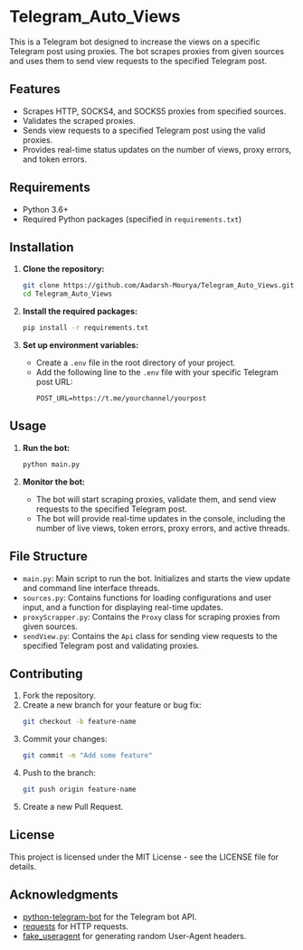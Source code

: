 # Telegram_Auto_Views

This is a Telegram bot designed to increase the views on a specific Telegram post using proxies. The bot scrapes proxies from given sources and uses them to send view requests to the specified Telegram post.

## Features
- Scrapes HTTP, SOCKS4, and SOCKS5 proxies from specified sources.
- Validates the scraped proxies.
- Sends view requests to a specified Telegram post using the valid proxies.
- Provides real-time status updates on the number of views, proxy errors, and token errors.

## Requirements
- Python 3.6+
- Required Python packages (specified in `requirements.txt`)

## Installation

1. **Clone the repository:**
    ```bash
    git clone https://github.com/Aadarsh-Mourya/Telegram_Auto_Views.git
    cd Telegram_Auto_Views
    ```

2. **Install the required packages:**
    ```bash
    pip install -r requirements.txt
    ```

3. **Set up environment variables:**
    - Create a `.env` file in the root directory of your project.
    - Add the following line to the `.env` file with your specific Telegram post URL:
      ```env
      POST_URL=https://t.me/yourchannel/yourpost
      ```

## Usage

1. **Run the bot:**
    ```bash
    python main.py
    ```

2. **Monitor the bot:**
    - The bot will start scraping proxies, validate them, and send view requests to the specified Telegram post.
    - The bot will provide real-time updates in the console, including the number of live views, token errors, proxy errors, and active threads.

## File Structure

- `main.py`: Main script to run the bot. Initializes and starts the view update and command line interface threads.
- `sources.py`: Contains functions for loading configurations and user input, and a function for displaying real-time updates.
- `proxyScrapper.py`: Contains the `Proxy` class for scraping proxies from given sources.
- `sendView.py`: Contains the `Api` class for sending view requests to the specified Telegram post and validating proxies.

## Contributing

1. Fork the repository.
2. Create a new branch for your feature or bug fix:
    ```bash
    git checkout -b feature-name
    ```
3. Commit your changes:
    ```bash
    git commit -m "Add some feature"
    ```
4. Push to the branch:
    ```bash
    git push origin feature-name
    ```
5. Create a new Pull Request.

## License

This project is licensed under the MIT License - see the LICENSE file for details.

## Acknowledgments

- [python-telegram-bot](https://github.com/python-telegram-bot/python-telegram-bot) for the Telegram bot API.
- [requests](https://github.com/psf/requests) for HTTP requests.
- [fake_useragent](https://github.com/hellysmile/fake-useragent) for generating random User-Agent headers.
